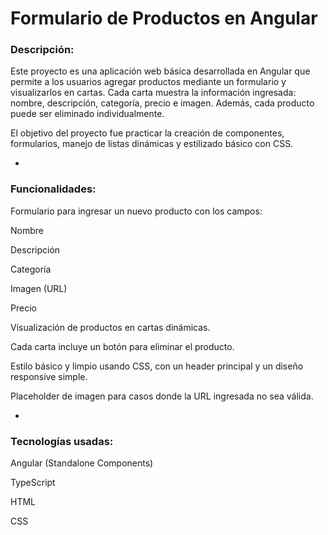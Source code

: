 # Formulario de Productos en Angular


### Descripción:

Este proyecto es una aplicación web básica desarrollada en Angular que permite a los usuarios agregar productos mediante un formulario y visualizarlos en cartas. Cada carta muestra la información ingresada: nombre, descripción, categoría, precio e imagen. Además, cada producto puede ser eliminado individualmente.

El objetivo del proyecto fue practicar la creación de componentes, formularios, manejo de listas dinámicas y estilizado básico con CSS.

-
### Funcionalidades:

Formulario para ingresar un nuevo producto con los campos:

Nombre

Descripción

Categoría

Imagen (URL)

Precio

Visualización de productos en cartas dinámicas.

Cada carta incluye un botón para eliminar el producto.

Estilo básico y limpio usando CSS, con un header principal y un diseño responsive simple.

Placeholder de imagen para casos donde la URL ingresada no sea válida.

-
### Tecnologías usadas:

Angular (Standalone Components)

TypeScript

HTML

CSS
